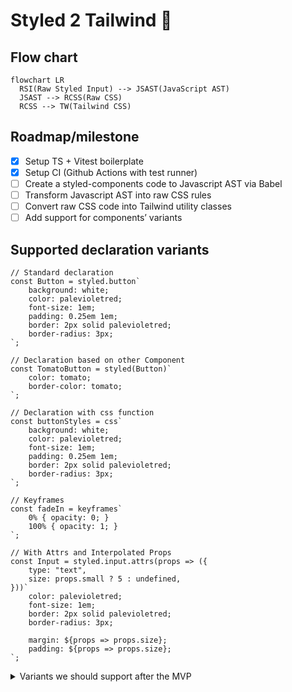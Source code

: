# Styled 2 Tailwind 🦄

## Flow chart

```mermaid
flowchart LR
  RSI(Raw Styled Input) --> JSAST(JavaScript AST)
  JSAST --> RCSS(Raw CSS)
  RCSS --> TW(Tailwind CSS)
```

## Roadmap/milestone

- [X] Setup TS + Vitest boilerplate
- [X] Setup CI (Github Actions with test runner)
- [ ] Create a styled-components code to Javascript AST via Babel
- [ ] Transform Javascript AST into raw CSS rules
- [ ] Convert raw CSS code into Tailwind utility classes
- [ ] Add support for components’ variants

## Supported declaration variants

```tsx
// Standard declaration
const Button = styled.button`
    background: white;
    color: palevioletred;
    font-size: 1em;
    padding: 0.25em 1em;
    border: 2px solid palevioletred;
    border-radius: 3px;
`;
​
// Declaration based on other Component
const TomatoButton = styled(Button)`
    color: tomato;
    border-color: tomato;
`;
​
// Declaration with css function
const buttonStyles = css`
    background: white;
    color: palevioletred;
    font-size: 1em;
    padding: 0.25em 1em;
    border: 2px solid palevioletred;
    border-radius: 3px;
`;
​
// Keyframes 
const fadeIn = keyframes`
    0% { opacity: 0; }
    100% { opacity: 1; }
`;

// With Attrs and Interpolated Props
const Input = styled.input.attrs(props => ({
    type: "text",
    size: props.small ? 5 : undefined,
}))`
    color: palevioletred;
    font-size: 1em;
    border: 2px solid palevioletred;
    border-radius: 3px;
​
    margin: ${props => props.size};
    padding: ${props => props.size};
`;
```

<details>
  <summary>Variants we should support after the MVP</summary>
  
  ```tsx

  // TBD
  const Button = styled.button({
      background: 'white',
      color: 'palevioletred',
      fontSize: '1em',
      padding: '0.25em 1em',
      border: '2px solid palevioletred',
      borderRadius: '3px',
  });
  
  // TBD
  render() {
      const Button = styled.button`
          color: palevioletred;
      `;
  ​
      return <Button>Click me!</Button>;
  }
  
  // TBD
  const Button = styled.button`
      ${buttonStyles}
  `;
  ```
</details>
